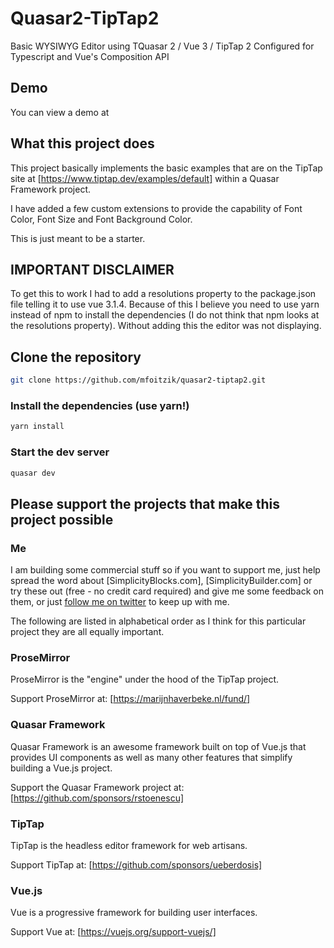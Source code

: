 # Quasar2-TipTap2

Basic WYSIWYG Editor using TQuasar 2 / Vue 3 / TipTap 2 Configured for Typescript and Vue's Composition API

## Demo
You can view a demo at 
## What this project does
This project basically implements the basic examples that are on the TipTap site at [https://www.tiptap.dev/examples/default] within a Quasar Framework project.

I have added a few custom extensions to provide the capability of Font Color, Font Size and Font Background Color.

This is just meant to be a starter.

## IMPORTANT DISCLAIMER
To get this to work I had to add a resolutions property to the package.json file telling it to use vue 3.1.4. Because of this I believe you need to use yarn instead of npm to install the dependencies (I do not think that npm looks at the resolutions property). Without adding this the editor was not displaying.

## Clone the repository
```bash
git clone https://github.com/mfoitzik/quasar2-tiptap2.git
```

### Install the dependencies (use yarn!)
```bash
yarn install
```

### Start the dev server
```bash
quasar dev
```
## Please support the projects that make this project possible
### Me
I am building some commercial stuff so if you want to support me, just help spread the word about [SimplicityBlocks.com], [SimplicityBuilder.com] or try these out (free - no credit card required) and give me some feedback on them, or just [follow me on twitter](https://twitter.com/MikeFoitzik) to keep up with me.

The following are listed in alphabetical order as I think for this particular project they are all equally important.
### ProseMirror
ProseMirror is the "engine" under the hood of the TipTap project.

Support ProseMirror at: [https://marijnhaverbeke.nl/fund/]
### Quasar Framework
Quasar Framework is an awesome framework built on top of Vue.js that provides UI components as well as many other features that simplify building a Vue.js project.

Support the Quasar Framework project at: [https://github.com/sponsors/rstoenescu]
### TipTap
TipTap is the headless editor framework for web artisans. 

Support TipTap at: [https://github.com/sponsors/ueberdosis]
### Vue.js
Vue is a progressive framework for building user interfaces.

Support Vue at: [https://vuejs.org/support-vuejs/]

